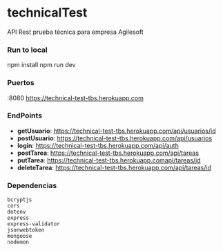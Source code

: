 # technicalTest
API Rest prueba técnica para empresa Agilesoft

### Run to local
npm install
npm run dev

### Puertos
:8080
https://technical-test-tbs.herokuapp.com

### EndPoints
- **getUsuario**: 
https://technical-test-tbs.herokuapp.com/api/usuarios/id
- **postUsuario**: 
https://technical-test-tbs.herokuapp.com/api/usuarios
- **login**: 
https://technical-test-tbs.herokuapp.com/api/auth
- **postTarea**: 
https://technical-test-tbs.herokuapp.com/api/tareas
- **putTarea**: 
https://technical-test-tbs.herokuapp.comapi/tareas/id
- **deleteTarea**: 
https://technical-test-tbs.herokuapp.com/api/tareas/id

### Dependencias
```
bcryptjs
cors
dotenv
express
express-validator
jsonwebtoken
mongoose
nodemon
```
